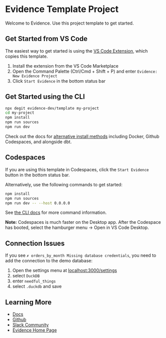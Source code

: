 # Evidence Template Project

Welcome to Evidence. Use this project template to get started.

## Get Started from VS Code

The easiest way to get started is using the [VS Code Extension](https://marketplace.visualstudio.com/items?itemName=evidence-dev.evidence), which copies this template.

1. Install the extension from the VS Code Marketplace
2. Open the Command Palette (Ctrl/Cmd + Shift + P) and enter `Evidence: New Evidence Project`
3. Click `Start Evidence` in the bottom status bar

## Get Started using the CLI

```bash
npx degit evidence-dev/template my-project
cd my-project
npm install
npm run sources
npm run dev
```

Check out the docs for [alternative install methods](https://docs.evidence.dev/getting-started/install-evidence) including Docker, Github Codespaces, and alongside dbt.

## Codespaces

If you are using this template in Codespaces, click the `Start Evidence` button in the bottom status bar.

Alternatively, use the following commands to get started:

```bash
npm install
npm run sources
npm run dev -- --host 0.0.0.0
```

See [the CLI docs](https://docs.evidence.dev/cli/) for more command information.

**Note:** Codespaces is much faster on the Desktop app. After the Codespace has booted, select the hamburger menu → Open in VS Code Desktop.

## Connection Issues

If you see `✗ orders_by_month Missing database credentials`, you need to add the connection to the demo database:

1. Open the settings menu at [localhost:3000/settings](http://localhost:3000/settings)
2. select `DuckDB`
3. enter `needful_things`
4. select `.duckdb` and save

## Learning More

- [Docs](https://docs.evidence.dev/)
- [Github](https://github.com/evidence-dev/evidence)
- [Slack Community](https://slack.evidence.dev/)
- [Evidence Home Page](https://www.evidence.dev)
